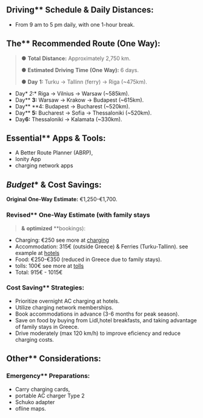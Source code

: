 ## Driving** **Schedule** **&** **Daily** **Distances:**

- From 9 am to 5 pm daily, with one 1-hour break.

## The** **Recommended** **Route** **(One** **Way):**

> ● **Total** **Distance:** Approximately 2,750 km.
>
> ● **Estimated** **Driving** **Time** **(One** **Way):** 6 days.
>
> ● **Day** **1:** Turku → Tallinn (ferry) → Riga (~475km).
- Day* *2:** Riga → Vilnius → Warsaw (~585km).
- Day** **3:** Warsaw → Krakow → Budapest (~615km).
- Day** **4: Budapest → Bucharest (~520km).
- Day** **5:** Bucharest → Sofia → Thessaloniki (~520km).
- Day**6:** Thessaloniki → Kalamata (~330km).

## Essential** **Apps** **&** **Tools:**
- A Better Route Planner (ABRP), 
- Ionity App
- charging network apps

## *Budget** **&** **Cost** **Savings:**
**Original** **One-Way** **Estimate:** €1,250-€1,700.

### Revised** **One-Way** **Estimate** **(with** **family** **stays**
> **&** **optimized** **bookings):
- Charging: €250 see more at [charging](./charging.md)
- Accommodation: 315€ 
(outside Greece) & Ferries (Turku-Tallinn). see example at [hotels](./hotels.md)
- Food: €250-€350 (reduced in Greece due to family stays). 
- tolls: 100€ see more at [tolls](./tolls.md)
- Total: 915€ - 1015€

### Cost Saving** **Strategies:**

- Prioritize overnight AC charging at hotels.
- Utilize charging network memberships.
- Book accommodations in advance (3-6 months for peak season).
- Save on food by buying from Lidl,hotel breakfasts, and taking advantage of family stays in Greece.
- Drive moderately (max 120 km/h) to improve eficiency and reduce charging costs.

## Other** **Considerations:**
### Emergency** **Preparations:** 
- Carry charging cards, 
- portable AC charger Type 2 
- Schuko adapter
- ofline maps.